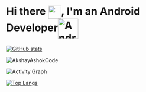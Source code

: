 # Hi there <img align="center" src="https://media.giphy.com/media/yxicUANit7fTdEdZgr/giphy.gif" width="35">, I'm an Android Developer<img align="center" alt="Android" width="55" src="https://media.giphy.com/media/Y4bzv6DYbYzy8jDnoW/giphy.gif" /></h2>

[![GitHub stats](https://github-readme-stats.vercel.app/api?username=jparrgam&theme=gotham&show_icons=true&hide=stars&include_all_commits=true&hide_border=true&bg_color=0d1117&title_color=38d252&icon_color=1f6fea&text_color=fefefe )](https://github.com/anuraghazra/github-readme-stats)
<p><img align="center" src="https://github-readme-streak-stats.herokuapp.com/?user=AkshayAshokCode&theme=github-dark&hide_border=true" alt="AkshayAshokCode"/></p>

![Activity Graph](https://activity-graph.herokuapp.com/graph?username=jparrgam&theme=github&hide_border=true&bg_color=0d1117&area_color=1f6fea&line=38d252&point=1f6fea&color=fefefe)

[![Top Langs](https://github-readme-stats.vercel.app/api/top-langs/?username=jparrgam&layout=compact&theme=gotham&hide_border=true&hide_title=true&bg_color=0d1117&text_color=fefefe)](https://github.com/anuraghazra/github-readme-stats)
